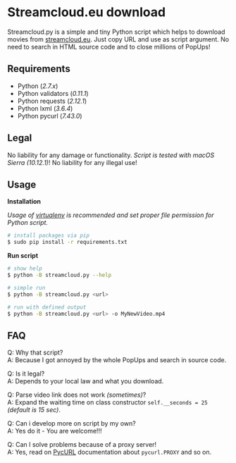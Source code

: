 # Streamcloud.eu download

Streamcloud.py is a simple and tiny Python script which helps to download movies from [streamcloud.eu](http://streamcloud.eu). Just copy URL and use as script argument. No need to search in HTML source code and to close millions of PopUps!

## Requirements

- Python (*2.7.x*)
- Python validators (*0.11.1*)
- Python requests (*2.12.1*)
- Python lxml (*3.6.4*)
- Python pycurl (*7.43.0*)

## Legal

No liability for any damage or functionality. *Script is tested with macOS Sierra (10.12.1)*! No liability for any illegal use!

## Usage

**Installation**

*Usage of [virtualenv](https://virtualenv.pypa.io/) is recommended and set proper file permission for Python script.*

```bash
# install packages via pip
$ sudo pip install -r requirements.txt
```

**Run script**

```bash
# show help
$ python -B streamcloud.py --help

# simple run
$ python -B streamcloud.py <url>

# run with defined output
$ python -B streamcloud.py <url> -o MyNewVideo.mp4
```

## FAQ

Q: Why that script?  
A: Because I got annoyed by the whole PopUps and search in source code.


Q: Is it legal?  
A: Depends to your local law and what you download.


Q: Parse video link does not work *(sometimes)*?  
A: Expand the waiting time on class constructor ```self.__seconds = 25``` *(default is 15 sec)*.


Q: Can i develop more on script by my own?  
A: Yes do it - You are welcome!!!


Q: Can I solve problems because of a proxy server!  
A: Yes, read on [PycURL](pycurl.io) documentation about ```pycurl.PROXY``` and so on.
